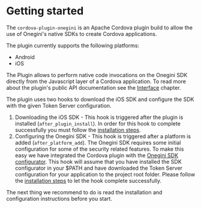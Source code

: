 # Getting started

The `cordova-plugin-onegini` is an Apache Cordova plugin build to allow the use of Onegini's native SDKs to create Cordova applications.

The plugin currently supports the following platforms:
  - Android
  - iOS

The Plugin allows to perform native code invocations on the Onegini SDK directly from the Javascript layer of a Cordova application. To read more about the 
plugin's public API documentation see the [Interface](interface.md) chapter.

The plugin uses two hooks to download the iOS SDK and configure the SDK with the given Token Server configuration.
1. Downloading the iOS SDK - This hook is triggered after the plugin is installed (`after_plugin_install`). In order for this hook to complete successfully 
you must follow the [installation steps](installation.md).
2. Configuring the Onegini SDK - This hook is triggered after a platform is added (`after_platform_add`). The Onegini SDK requires some initial configuration 
for some of the security related features. To make this easy we have integrated the Cordova plugin with the 
[Onegini SDK configurator](https://github.com/Onegini/sdk-configurator). This hook will assume that you have installed the SDK configurator in your $PATH and 
have downloaded the Token Server configuration for your application to the project root folder. Please follow the [installation steps](installation.md) to let 
the hook complete successfully.

The next thing we recommend to do is read the installation and configuration instructions before you start.